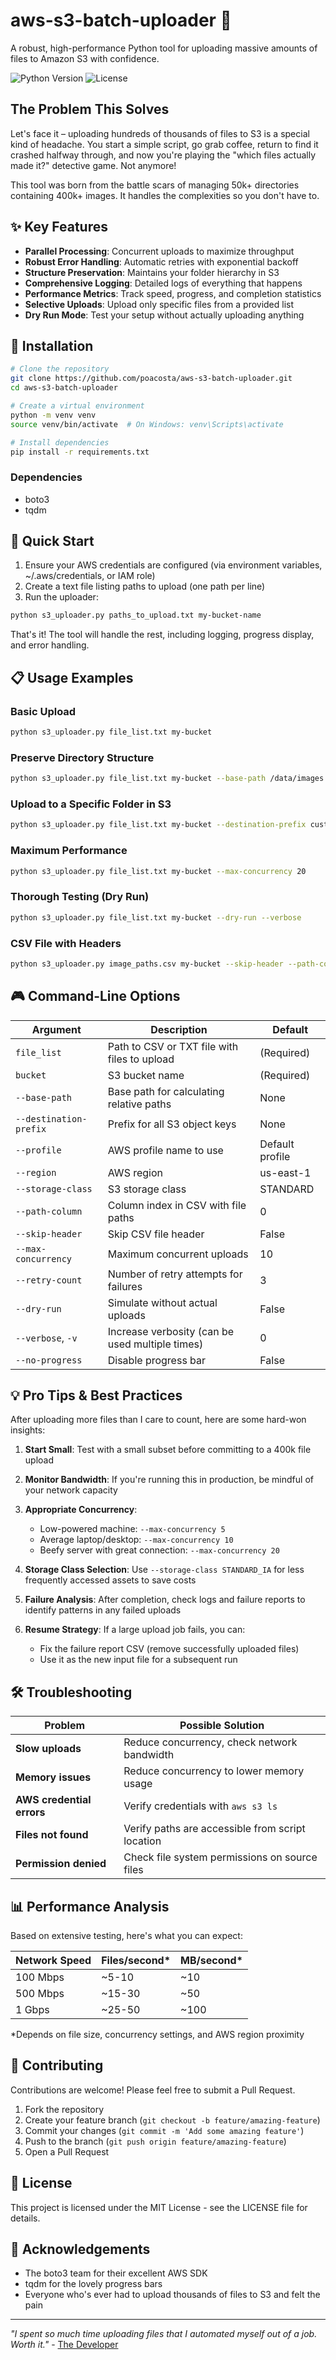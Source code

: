 # aws-s3-batch-uploader 🚀

A robust, high-performance Python tool for uploading massive amounts of files to Amazon S3 with confidence.

![Python Version](https://img.shields.io/badge/python-3.10%2B-blue)
![License](https://img.shields.io/badge/license-MIT-green)

## The Problem This Solves

Let's face it – uploading hundreds of thousands of files to S3 is a special kind of headache. You start a simple script,
go grab coffee, return to find it crashed halfway through, and now you're playing the "which files actually made it?"
detective game. Not anymore!

This tool was born from the battle scars of managing 50k+ directories containing 400k+ images. It handles the
complexities so you don't have to.

## ✨ Key Features

- **Parallel Processing**: Concurrent uploads to maximize throughput
- **Robust Error Handling**: Automatic retries with exponential backoff
- **Structure Preservation**: Maintains your folder hierarchy in S3
- **Comprehensive Logging**: Detailed logs of everything that happens
- **Performance Metrics**: Track speed, progress, and completion statistics
- **Selective Uploads**: Upload only specific files from a provided list
- **Dry Run Mode**: Test your setup without actually uploading anything

## 🔧 Installation

```bash
# Clone the repository
git clone https://github.com/poacosta/aws-s3-batch-uploader.git
cd aws-s3-batch-uploader

# Create a virtual environment
python -m venv venv
source venv/bin/activate  # On Windows: venv\Scripts\activate

# Install dependencies
pip install -r requirements.txt
```

### Dependencies

- boto3
- tqdm

## 🚀 Quick Start

1. Ensure your AWS credentials are configured (via environment variables, ~/.aws/credentials, or IAM role)
2. Create a text file listing paths to upload (one path per line)
3. Run the uploader:

```bash
python s3_uploader.py paths_to_upload.txt my-bucket-name
```

That's it! The tool will handle the rest, including logging, progress display, and error handling.

## 📋 Usage Examples

### Basic Upload

```bash
python s3_uploader.py file_list.txt my-bucket
```

### Preserve Directory Structure

```bash
python s3_uploader.py file_list.txt my-bucket --base-path /data/images
```

### Upload to a Specific Folder in S3

```bash
python s3_uploader.py file_list.txt my-bucket --destination-prefix customer_uploads/batch1
```

### Maximum Performance

```bash
python s3_uploader.py file_list.txt my-bucket --max-concurrency 20
```

### Thorough Testing (Dry Run)

```bash
python s3_uploader.py file_list.txt my-bucket --dry-run --verbose
```

### CSV File with Headers

```bash
python s3_uploader.py image_paths.csv my-bucket --skip-header --path-column 2
```

## 🎮 Command-Line Options

| Argument               | Description                                     | Default         |
|------------------------|-------------------------------------------------|-----------------|
| `file_list`            | Path to CSV or TXT file with files to upload    | (Required)      |
| `bucket`               | S3 bucket name                                  | (Required)      |
| `--base-path`          | Base path for calculating relative paths        | None            |
| `--destination-prefix` | Prefix for all S3 object keys                   | None            |
| `--profile`            | AWS profile name to use                         | Default profile |
| `--region`             | AWS region                                      | us-east-1       |
| `--storage-class`      | S3 storage class                                | STANDARD        |
| `--path-column`        | Column index in CSV with file paths             | 0               |
| `--skip-header`        | Skip CSV file header                            | False           |
| `--max-concurrency`    | Maximum concurrent uploads                      | 10              |
| `--retry-count`        | Number of retry attempts for failures           | 3               |
| `--dry-run`            | Simulate without actual uploads                 | False           |
| `--verbose`, `-v`      | Increase verbosity (can be used multiple times) | 0               |
| `--no-progress`        | Disable progress bar                            | False           |

## 💡 Pro Tips & Best Practices

After uploading more files than I care to count, here are some hard-won insights:

1. **Start Small**: Test with a small subset before committing to a 400k file upload

2. **Monitor Bandwidth**: If you're running this in production, be mindful of your network capacity

3. **Appropriate Concurrency**:
    - Low-powered machine: `--max-concurrency 5`
    - Average laptop/desktop: `--max-concurrency 10`
    - Beefy server with great connection: `--max-concurrency 20`

4. **Storage Class Selection**: Use `--storage-class STANDARD_IA` for less frequently accessed assets to save costs

5. **Failure Analysis**: After completion, check logs and failure reports to identify patterns in any failed uploads

6. **Resume Strategy**: If a large upload job fails, you can:
    - Fix the failure report CSV (remove successfully uploaded files)
    - Use it as the new input file for a subsequent run

## 🛠️ Troubleshooting

| Problem                   | Possible Solution                                |
|---------------------------|--------------------------------------------------|
| **Slow uploads**          | Reduce concurrency, check network bandwidth      |
| **Memory issues**         | Reduce concurrency to lower memory usage         |
| **AWS credential errors** | Verify credentials with `aws s3 ls`              |
| **Files not found**       | Verify paths are accessible from script location |
| **Permission denied**     | Check file system permissions on source files    |

## 📊 Performance Analysis

Based on extensive testing, here's what you can expect:

| Network Speed | Files/second* | MB/second* |
|---------------|---------------|------------|
| 100 Mbps      | ~5-10         | ~10        |
| 500 Mbps      | ~15-30        | ~50        |
| 1 Gbps        | ~25-50        | ~100       |

*Depends on file size, concurrency settings, and AWS region proximity

## 🤝 Contributing

Contributions are welcome! Please feel free to submit a Pull Request.

1. Fork the repository
2. Create your feature branch (`git checkout -b feature/amazing-feature`)
3. Commit your changes (`git commit -m 'Add some amazing feature'`)
4. Push to the branch (`git push origin feature/amazing-feature`)
5. Open a Pull Request

## 📜 License

This project is licensed under the MIT License - see the LICENSE file for details.

## 🙏 Acknowledgements

- The boto3 team for their excellent AWS SDK
- tqdm for the lovely progress bars
- Everyone who's ever had to upload thousands of files to S3 and felt the pain

---

*"I spent so much time uploading files that I automated myself out of a job. Worth it."* - [The Developer](https://github.com/poacosta)